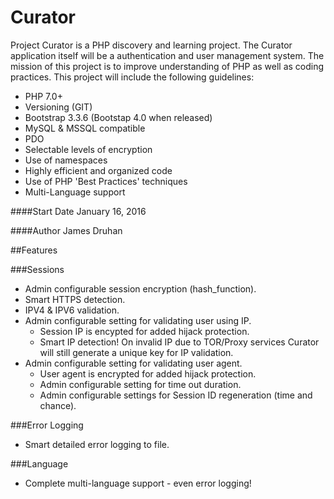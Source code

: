# Curator
Project Curator is a PHP discovery and learning project. The Curator application itself will be a authentication and user management system. The mission of this project is to improve understanding of PHP as well as coding practices. This project will include the following guidelines:

- PHP 7.0+
- Versioning (GIT)
- Bootstrap 3.3.6 (Bootstap 4.0 when released)
- MySQL & MSSQL compatible
- PDO
- Selectable levels of encryption
- Use of namespaces
- Highly efficient and organized code
- Use of PHP 'Best Practices' techniques
- Multi-Language support

####Start Date
January 16, 2016

####Author
James Druhan

##Features

###Sessions

- Admin configurable session encryption (hash_function).
- Smart HTTPS detection.
- IPV4 & IPV6 validation.
- Admin configurable setting for validating user using IP.
  - Session IP is encypted for added hijack protection.
  - Smart IP detection! On invalid IP due to TOR/Proxy services Curator will still generate a unique key for IP validation.
- Admin configurable setting for validating user agent.
  - User agent is encrypted for added hijack protection.
  - Admin configurable setting for time out duration.
  - Admin configurable settings for Session ID regeneration (time and chance).

###Error Logging
- Smart detailed error logging to file.

###Language
- Complete multi-language support - even error logging!